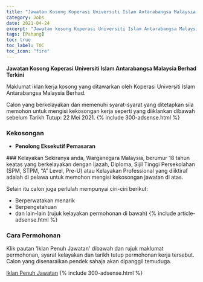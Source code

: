 ```yaml
---
title: "Jawatan Kosong Koperasi Universiti Islam Antarabangsa Malaysia Berhad Terkini" 
category: Jobs 
date: 2021-04-24 
excerpt: "Jawatan kosong Koperasi Universiti Islam Antarabangsa Malaysia Berhad terkini untuk kekosongan Penolong Eksekutif Pemasaran" 
tags: [Pahang] 
toc: true 
toc_label: TOC 
toc_icon: "fire" 
--- 
```


**Jawatan Kosong Koperasi Universiti Islam Antarabangsa Malaysia Berhad Terkini**

Maklumat iklan kerja kosong yang ditawarkan oleh Koperasi Universiti Islam Antarabangsa Malaysia Berhad. 

Calon yang berkelayakan dan memenuhi syarat-syarat yang ditetapkan sila memohon untuk mengisi kekosongan kerja seperti yang diiklankan dibawah sebelum Tarikh Tutup: 22 Mei 2021. 
{% include 300-adsense.html %} 
### Kekosongan 
<ul>
<li>
<p><strong>Penolong Eksekutif Pemasaran</strong></p>
</li>
</ul> 
### Kelayakan 
Sekiranya anda, Warganegara Malaysia, berumur 18 tahun keatas yang berkelayakan dengan Ijazah, Diploma, Sijil Tinggi Persekolahan (SPM, STPM, “A” Level, Pre-U) atau Kelayakan Professional yang diiktiraf adalah di pelawa untuk memohon mengisi kekosongan jawatan di atas.

Selain itu calon juga perlulah mempunyai ciri-ciri berikut:
- Berperwatakan menarik
- Berpengetahuan
- dan lain-lain (rujuk kelayakan permohonan di bawah) 
{% include article-adsense.html %} 
### Cara Permohonan 
Klik pautan 'Iklan Penuh Jawatan' dibawah dan rujuk maklumat permohonan, syarat kelayakan dan tarikh tutup permohonan kerja tersebut.
Calon yang disenaraikan pendek sahaja akan dipanggil temuduga.

<a href="https://candidates.myfuturejobs.gov.my/search-jobs?what=%20KOPERASI%20UNIVERSITI%20ISLAM%20ANTARABANGSA%20MALAYSIA%20BERHAD&jobId=74c401f1f20d4c48bcf9e86d8f5114c0" class="btn btn--info" target="_blank" rel="nofollow noopenner">Iklan Penuh Jawatan</a> 
{% include 300-adsense.html %} 